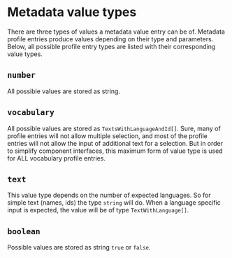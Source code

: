 # Metadata value types

There are three types of values a metadata value entry can be of. Metadata profile entries produce values depending on their type and parameters. Below, all possible profile entry types are listed with their corresponding value types.

## `number`

All possible values are stored as string.

## `vocabulary`

All possible values are stored as `TextsWithLanguageAndId[]`. Sure, many of profile entries will not allow multiple selection, and most of the profile entries will not allow the input of additional text for a selection. But in order to simplify component interfaces, this maximum form of value type is used for ALL vocabulary profile entries.

## `text`

This value type depends on the number of expected languages. So for simple text (names, ids) the type `string` will do. When a language specific input is expected, the value will be of type `TextWithLanguage[]`.

## `boolean`

Possible values are stored as string `true` or `false`.
